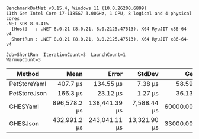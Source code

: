 ```

BenchmarkDotNet v0.15.4, Windows 11 (10.0.26200.6899)
11th Gen Intel Core i7-1185G7 3.00GHz, 1 CPU, 8 logical and 4 physical cores
.NET SDK 8.0.415
  [Host]   : .NET 8.0.21 (8.0.21, 8.0.2125.47513), X64 RyuJIT x86-64-v4
  ShortRun : .NET 8.0.21 (8.0.21, 8.0.2125.47513), X64 RyuJIT x86-64-v4

Job=ShortRun  IterationCount=3  LaunchCount=1  
WarmupCount=3  

```
| Method       | Mean         | Error         | StdDev       | Gen0       | Gen1       | Gen2      | Allocated    |
|------------- |-------------:|--------------:|-------------:|-----------:|-----------:|----------:|-------------:|
| PetStoreYaml |     407.7 μs |     134.55 μs |      7.38 μs |    58.5938 |     7.8125 |         - |     360.8 KB |
| PetStoreJson |     166.3 μs |      23.12 μs |      1.27 μs |    36.1328 |     6.8359 |         - |    222.95 KB |
| GHESYaml     | 896,578.2 μs | 138,441.39 μs |  7,588.44 μs | 60000.0000 | 23000.0000 | 4000.0000 |  345015.7 KB |
| GHESJson     | 432,991.2 μs | 243,041.11 μs | 13,321.90 μs | 33000.0000 | 12000.0000 | 2000.0000 | 206538.29 KB |
